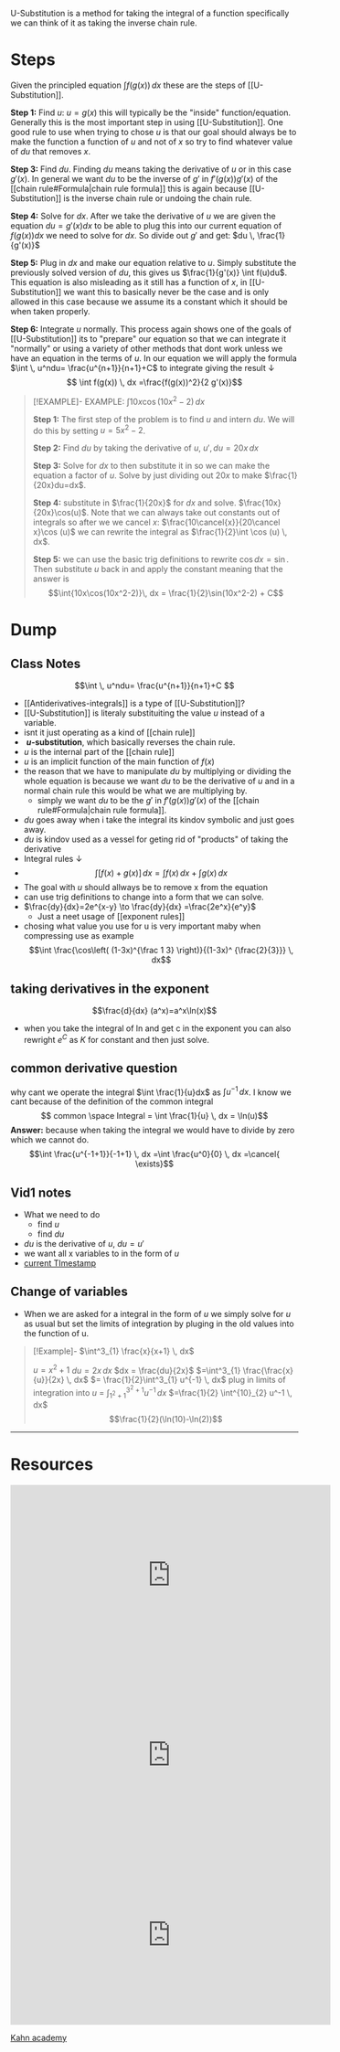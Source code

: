 
U-Substitution is a method for taking the integral of a function specifically we can think of it as taking the inverse chain rule.

# Steps 
Given the principled equation $\int f(g(x)) \, dx$ these are the steps of [[U-Substitution]].

**Step 1:** 
Find $u$: $u = g(x)$ this will typically be the "inside" function/equation. Generally this is the most important step in using [[U-Substitution]]. One good rule to use when trying to chose $u$ is that our goal should always be to make the function a function of $u$ and not of $x$ so try to find whatever value of $du$ that removes $x$.

**Step 3:** 
Find $du$. Finding $du$ means taking the derivative of $u$ or in this case $g'(x)$. In general we want $du$ to be the inverse of $g'$ in $f'\left(g(x) \right)g'(x)$ of the [[chain rule#Formula|chain rule formula]] this is again because [[U-Substitution]] is the inverse chain rule or undoing the chain rule.

**Step 4:**
Solve for $dx$. After we take the derivative of $u$ we are given the equation $du=g'(x)dx$ to be able to plug this into our current equation of $f(g(x))dx$ we need to solve for $dx$. So divide out $g'$ and get: $du \, \frac{1}{g'(x)}$ 

**Step 5:**
Plug in $dx$ and make our equation relative to $u$. Simply substitute the previously solved version of $du$, this gives us $\frac{1}{g'(x)} \int f(u)du$. This equation is also misleading as it still has a function of $x$, in [[U-Substitution]] we want this to basically never be the case and is only allowed in this case because we assume its a constant which it should be when taken properly.   

**Step 6:**
Integrate $u$ normally. This process again shows one of the goals of [[U-Substitution]] its to "prepare" our equation so that we can integrate it "normally" or using a variety of other methods that dont work unless we have an equation in the terms of $u$. In our equation we will apply the formula $\int  \, u^ndu= \frac{u^{n+1}}{n+1}+C$ to integrate giving the result $\downarrow$
$$ \int f(g(x)) \, dx =\frac{f(g(x))^2}{2 g'(x)}$$



> [!EXAMPLE]- EXAMPLE:  $\int{10x\cos(10x^2-2)}\, dx$
> 
> **Step 1:**
> The first step of the problem is to find $u$ and intern $du$. We will do this by setting $u = 5x^2-2$.
> 
> **Step 2:** 
> Find $du$ by taking the derivative of $u$, $u',du= 20x\,dx$ 
> 
> **Step 3:**
> Solve for $dx$ to then substitute it in so we can make the equation a factor of $u$.
> Solve by just dividing out $20x$ to make $\frac{1}{20x}du=dx$.
> 
> **Step 4:**
> substitute in $\frac{1}{20x}$ for $dx$ and solve. $\frac{10x}{20x}\cos(u)$. Note that we can always take out constants out of integrals so after we we cancel $x$: $\frac{10\cancel{x}}{20\cancel x}\cos (u)$ we can rewrite the integral as $\frac{1}{2}\int \cos (u) \, dx$.
> 
> **Step 5:**
> we can use the basic trig definitions to rewrite $\cos dx=\sin$. Then substitute $u$ back in and apply the constant meaning that the answer is $$\int{10x\cos(10x^2-2)}\, dx = \frac{1}{2}\sin(10x^2-2) + C$$
> 

# Dump
## Class Notes
$$\int  \, u^ndu= \frac{u^{n+1}}{n+1}+C $$

- [[Antiderivatives-integrals]] is a type of [[U-Substitution]]?
- [[U-Substitution]] is literaly substituiting the value $u$ instead of a variable.
- isnt it just operating as a kind of [[chain rule]]
-  **$u$-substitution**, which basically reverses the chain rule.
- $u$ is the internal part of the [[chain rule]]
- $u$ is an implicit function of the main function of $f(x)$
- the reason that we have to manipulate $du$ by multiplying or dividing the whole equation is because we want $du$ to be the derivative of $u$ and in a normal chain rule this would be what we are multiplying by. 
	- simply we want $du$ to be the $g'$ in $f'\left(g(x) \right)g'(x)$ of the [[chain rule#Formula|chain rule formula]].
- $du$ goes away when i take the integral its kindov symbolic and just goes away.
- $du$ is kindov used as a vessel for geting rid of "products" of taking the derivative
- Integral rules $\downarrow$
- $$\int [f(x)+g(x)] \, dx  = \int f(x) \, dx + \int g(x) \, dx  $$
- The goal with $u$ should allways be to remove x from the equation
- can use trig definitions to change into a form that we can solve.
- $\frac{dy}{dx}=2e^{x-y} \to \frac{dy}{dx} =\frac{2e^x}{e^y}$
	- Just a neet usage of [[exponent rules]] 
- chosing what value you use for u is very important maby when compressing use as example $$\int \frac{\cos\left( (1-3x)^{\frac 1 3} \right)}{(1-3x)^ {\frac{2}{3}}} \, dx$$
## taking derivatives in the exponent
$$\frac{d}{dx} (a^x)=a^x\ln(x)$$
- when you take the integral of ln and get c in the exponent you can also rewright $e^{C}$ as $K$ for constant and then just solve.



## common derivative question
why cant we operate the integral $\int \frac{1}{u}dx$ as $\int u^{-1} \, dx$.
I know we cant because of the definition of the common integral 
$$ common \space Integral = \int \frac{1}{u} \, dx = \ln(u)$$
**Answer:** because when taking the integral we would have to divide by zero which we cannot do. $$\int \frac{u^{-1+1}}{-1+1} \, dx =\int \frac{u^0}{0} \, dx =\cancel{ \exists}$$



## Vid1 notes
- What we need to do
	-  find $u$
	- find $du$
- $du$ is the derivative of $u$, $du=u'$
- we want all x variables to in the form of $u$
-    [current TImestamp](https://youtu.be/sdYdnpYn-1o?t=146)

## Change of variables 
- When we are asked for a integral in the form of $u$ we simply solve for $u$ as usual but set the limits of integration by pluging in the old values into the function of u.



> [!Example]- $\int^3_{1} \frac{x}{x+1}  \, dx$
> 
> $u =x^2+1$
> $du =2x \,dx$
> $dx = \frac{du}{2x}$
> $=\int^3_{1} \frac{\frac{x}{u}}{2x}  \, dx$
> $= \frac{1}{2}\int^3_{1} u^{-1}  \, dx$
> plug in limits of integration into $u$ 
> = $\int^{3^2+1}_{1^2+1} u^{-1} \, dx$
> $=\frac{1}{2} \int^{10}_{2} u^-1 \, dx$
> $$\frac{1}{2}(\ln(10)-\ln(2))$$
> 

---
# Resources 
<iframe width="560" height="315" src="https://www.youtube.com/embed/sdYdnpYn-1o?si=LHiJk4MHJec5TkA6" title="YouTube video player" frameborder="0" allow="accelerometer; autoplay; clipboard-write; encrypted-media; gyroscope; picture-in-picture; web-share" allowfullscreen></iframe>
<iframe width="560" height="315" src="https://www.youtube.com/embed/r5XXDSOh5Nk?si=DQvb_0d33bamkXD-" title="YouTube video player" frameborder="0" allow="accelerometer; autoplay; clipboard-write; encrypted-media; gyroscope; picture-in-picture; web-share" allowfullscreen></iframe>
 <iframe width="560" height="315" src="https://www.youtube.com/embed/rsBALP8QNns" title="_-substitution: defining _ (more examples) | AP Calculus AB | Khan Academy" frameborder="0" allow="accelerometer; autoplay; clipboard-write; encrypted-media; gyroscope; picture-in-picture; web-share" allowfullscreen></iframe>


[Kahn academy](https://www.khanacademy.org/math/ap-calculus-ab/ab-integration-new/ab-6-9/a/review-applying-u-substitution)